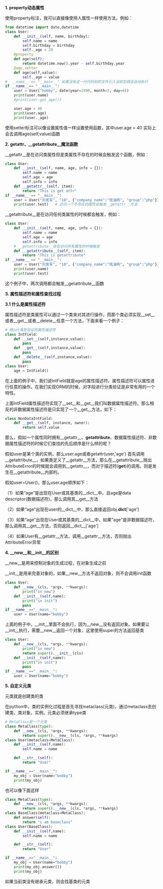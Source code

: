**1. property动态属性**

使用property标注，我可以直接像使用人属性一样使用方法，例如：

```python
from datetime import date,datetime
class User:
    def __init__(self, name, birthday):
        self.name = name
        self.birthday = birthday
        self._age = 20
    @property
    def age(self):
        return datetime.now().year - self.birthday.year
    @age.setter
    def age(self,value):
        self._age = value
#  __name__ == "__main__" 如果没有这一行代码别的文件引入当前包就会自动执行
if __name__== "__main__":
    user = User("bobby", date(year=1990, month=3, day=6))
    print(user.name)
    #print(user.get_age())

    user.age = 40   
    print(user.age)
    print(user._age)
```

使用setter标注可以像设置属性值一样设置使用函数，其中user.age = 40  实际上会去调用age(self,value)函数

**2. __getattr__、__getattribute__魔法函数**

__getattr__是在访问类属性但是类属性不存在的时候会触发这个函数，例如：

```python
class User:
    def __init__(self, name, age, info = {}):
        self.name = name
        self.age = age
        self.info = info
    def __getattr__(self, item):
        return "This is get attr"
if __name__ == "__main__":
    user = User("刘发军", "18", {"company_name":"找油网", "group":"php"})
    print(user.test)   # 访问一个不存在的属性会触发__getattr__方法
```

__getattribute__是在访问任何类属性的时候都会触发，例如：

```python
class User:
    def __init__(self, name, age, info = {}):
        self.name = name
        self.age = age
        self.info = info
    # __getattribute__会在访问所有属性的时候触发
    def __getattribute__(self, item):
        return "This is getattribute"
if __name__ == "__main__":
    user = User("刘发军", "18", {"company_name":"找油网", "group":"php"})
    print(user.name)
    print(user.test)  
```

这个例子中，两次调用都会触发__getattribute__函数

**3. 属性描述符和属性查找过程**

**3.1 什么是属性描述符**

属性描述符是类属性可以通过一个类来对其进行操作，而那个类必须实现__set__或者__get__或者__delete__任意一个方法，下面来看一个例子：

```python
# 做int类型验证的属性描述符
class IntField:
    def __set__(self,instance,value):
        pass 
    def __get__(self,instance,value):
        pass 
    def __delete__(self,instance,value):
        pass
class User:
    age = IntField()
```

在上面的例子中，我们说IntField就是age的属性描述符。属性描述符可以属性进行任意的操作。在我们实现ORM的时候，对字段进行分类验证是非常有用的一个特性。

上面IntField属性描述符实现了__set__和__get__我们叫数据属性描述符。那么相反的非数据属性描述符是只实现了一个__get__方法，如下：

```python
class NonDataIntField:
    def __get__(self, instance, owner):
        return self.value
```

那么，假如一个属性同时拥有__getattr__、__getattribute__、数据属性描述符、非数据属性描述符的时候它们查找的先后顺序是什么样的呢？

假如user是某个类的实例，那么user.age或者getattr(user,'age') 首先调用__getattribute__，如果类定义了__getattr__方法，那么在__getattribute__抛出AttributeError的时候就会调用到__getattr__，而对于描述符(__get__)的调用。则是发生在__getattribute__内部的。

假如user=User()，那么user.age顺序如下：

（1）如果“age”是出现在User或其基类的__dict__中，且age是data descriptor(数据描述符)，那么调用其__get__方法

（2）如果“age”出现在user的__dict__中，那么直接返回obj.__dict__['age']

（3）如果“age”出现在User或其基类的__dict__中，如果"age"是非数据描述符，那么调用其__get__方法，否则返回__dict__['age']

（4）如果User有__getattr__方法，调用__getattr__方法，否则抛出AttributeError异常

**4. __new__和__init__的区别**

__new__是用来控制对象的生成过程，在对象生成之前

__init__是用来完善对象的，如果__new__方法不返回对象，则不会调用init函数

```python
class User:
    def __new__(cls, *args, **kwargs):
        print("in new")
    def __init__(self,name):
        print("in init")
        pass
if __name__=="__main__":
    user = User(name="bobby")
```

上面的例子中，__init__里面不会执行，因为__new__没有返回对象。如果要让__init__执行，需要__new__返回一个对象，这里使用super的方法返回基类

```python
class User:
    def __new__(cls, *args, **kwargs):
        print("in new")
        return super().__init__(cls)
    def __init__(self,name):
        print("in init")
        pass
if __name__=="__main__":
    user = User(name="bobby")
```

**5. 自定义元类**

元类就是创建类的类

在python中，类的实例化过程是首先寻找metaclass(元类)，通过metaclass去创建类，类对象，实例。元类必须继承type类

```python
# MetaClass是一个元类
class MetaClass(type):
    def __new__(cls, *args, **kwargs):
        return super().__new__(cls, *args, **kwargs)
class User(metaclass=MetaClass):
    def __init__(self,name):
        self.name = name

    def __str__(self):
        return "User"

if __name__=="__main__":
    my_obj = User(name="bobby")
    print(my_obj)
```

也可以像下面这样

```python
class MetaClass(type):
    def __new__(cls, *args, **kwargs):
        return super().__new__(cls, *args, **kwargs)
class BaseClass(metaclass=MetaClass):
    def answer(self):
        return "i am baseclass"
class User(BaseClass):
    def __init__(self,name):
        self.name = name

    def __str__(self):
        return "User"

if __name__=="__main__":
    my_obj = User(name="bobby")
    print(my_obj.answer())
    print(my_obj)
```

如果当前类没有继承元类，则会找基类的元类